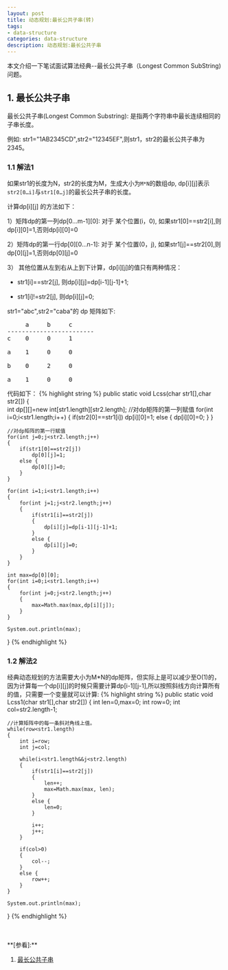 ```yaml
---
layout: post
title: 动态规划:最长公共子串(转)
tags:
- data-structure
categories: data-structure
description: 动态规划:最长公共子串
---
```




本文介绍一下笔试面试算法经典--最长公共子串（Longest Common SubString)问题。


<!-- more -->

## 1. 最长公共子串

最长公共子串(Longest Common Substring): 是指两个字符串中最长连续相同的子串长度。

例如: str1="1AB2345CD",str2="12345EF",则str1，str2的最长公共子串为2345。


### 1.1 解法1
如果str1的长度为N，str2的长度为M，生成大小为```M*N```的数组dp, dp[i][j]表示```str2[0…i]```与```str1[0…j]```的最长公共子串的长度。

计算dp[i][j] 的方法如下：

1）矩阵dp的第一列dp[0…m-1][0]: 对于 某个位置(i，0), 如果str1[0]==str2[i],则dp[i][0]=1,否则dp[i][0]=0

2）矩阵dp的第一行dp[0][0…n-1]: 对于 某个位置(0，j), 如果str1[j]==str2[0],则dp[0][j]=1,否则dp[0][j]=0

3） 其他位置从左到右从上到下计算，dp[i][j]的值只有两种情况：
* str1[i]==str2[j], 则dp[i][j]=dp[i-1][j-1]+1;

* str1[i]!=str2[j], 则dp[i][j]=0;

str1="abc",str2="caba"的 dp 矩阵如下:
<pre>
     a     b     c
------------------------
c    0     0     1

a    1     0     0

b    0     2     0

a    1     0     0
</pre>

代码如下：
{% highlight string %}
public static void Lcss(char str1[],char str2[])
{       
    int dp[][]=new int[str1.length][str2.length];
    //对dp矩阵的第一列赋值
    for(int i=0;i<str1.length;i++)
    {
        if(str2[0]==str1[i])
            dp[i][0]=1;
        else {
            dp[i][0]=0;
        }
    }

    //对dp矩阵的第一行赋值
    for(int j=0;j<str2.length;j++)
    {
        if(str1[0]==str2[j])
            dp[0][j]=1;
        else {
            dp[0][j]=0;
        }
    }

    for(int i=1;i<str1.length;i++)
    {
        for(int j=1;j<str2.length;j++)
        {
            if(str1[i]==str2[j])
            {
                dp[i][j]=dp[i-1][j-1]+1;
            }
            else {
                dp[i][j]=0;
            }
        }
    }

    int max=dp[0][0];
    for(int i=0;i<str1.length;i++)
    {
        for(int j=0;j<str2.length;j++)
        {
            max=Math.max(max,dp[i][j]);
        }
    }
    
    System.out.println(max);
}
{% endhighlight %}

### 1.2 解法2
经典动态规划的方法需要大小为M*N的dp矩阵，但实际上是可以减少至O(1)的，因为计算每一个dp[i][j]的时候只需要计算dp[i-1][j-1],所以按照斜线方向计算所有的值，只需要一个变量就可以计算:
{% highlight string %}
public static void Lcss1(char str1[],char str2[])
{
    int len=0,max=0;
    int row=0;
    int col=str2.length-1;

    //计算矩阵中的每一条斜对角线上值。
    while(row<str1.length)
    {
        int i=row;
        int j=col;

        while(i<str1.length&&j<str2.length)
        {
            if(str1[i]==str2[j])
            {
                len++;
                max=Math.max(max, len);
            }
            else {
                len=0;
            }

            i++;
            j++;
        }

        if(col>0)
        {
            col--;
        }
        else {
            row++;
        }
    }

    System.out.println(max);
}
{% endhighlight %}



<br />
<br />
**[参看]:**

1. [最长公共子串](https://blog.csdn.net/u013309870/article/details/69479488)



<br />
<br />
<br />


